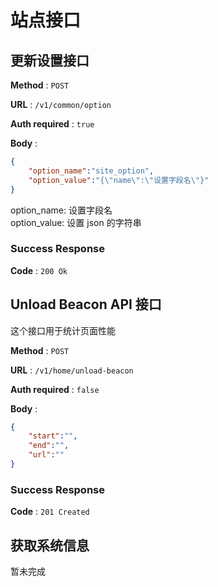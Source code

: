 站点接口
=======


## 更新设置接口

**Method** : `POST`

**URL** : `/v1/common/option`

**Auth required** : `true`

**Body** :

```json
{
    "option_name":"site_option",
    "option_value":"{\"name\":\"设置字段名\"}"
}
```
option_name: 设置字段名  
option_value: 设置 json 的字符串


### Success Response
**Code** : `200 Ok`


## Unload Beacon API 接口
这个接口用于统计页面性能

**Method** : `POST`

**URL** : `/v1/home/unload-beacon`

**Auth required** : `false`

**Body** :

```json
{
    "start":"",
    "end":"",
    "url":""
}
```

### Success Response
**Code** : `201 Created`


## 获取系统信息
暂未完成